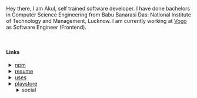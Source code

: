 Hey there, I am Akul, self trained software developer. I have done bachelors in Computer Science Engineering from Babu Banarasi Das: National Institute of Technology and Management, Lucknow. I am currently working at <a href='https://vogo.in/' target='_blank'>Vogo</a> as Software Engineer (Frontend).

<br />

#### Links

<ul style="list-style-type:disclosure-closed;">
<li><a href="https://www.npmjs.com/~akulsr0" target="_blank">npm</a></li>
<li><a href="/resume.pdf" target="_blank">resume</a></li>
<li><a href="/uses">uses</a></li>
<li><a href="https://play.google.com/store/apps/developer?id=Akul+Srivastava" target="_blank">playstore</a></li>
<details style="padding-left:4px;cursor:pointer;">
    <summary>social</summary>
    <ul style="margin-top:0">
        <li><a href="/github">github</a></li>
        <li><a href="/instagram">instagram</a></li>
        <li><a href="/linkedin">linkedin</a></li>
        <li><a href="/twitter">twitter</a></li>
    </ul>
</details>
</ul>
